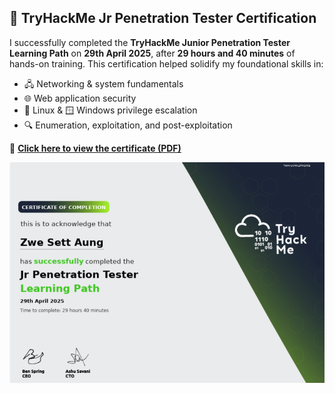 ## 🏅 TryHackMe Jr Penetration Tester Certification

I successfully completed the **TryHackMe Junior Penetration Tester Learning Path** on **29th April 2025**, after **29 hours and 40 minutes** of hands-on training. This certification helped solidify my foundational skills in:

- 🖧 Networking & system fundamentals  
- 🌐 Web application security  
- 🐧 Linux & 🪟 Windows privilege escalation  
- 🔍 Enumeration, exploitation, and post-exploitation

📄 **[Click here to view the certificate (PDF)](https://tryhackme-certificates.s3-eu-west-1.amazonaws.com/THM-UVFALMN1WS.pdf)**

<p align="center">
  <img src="images/THM-Jr-Penetration-Tester.png" alt="TryHackMe Jr Penetration Tester Certificate" width="600">
</p>
